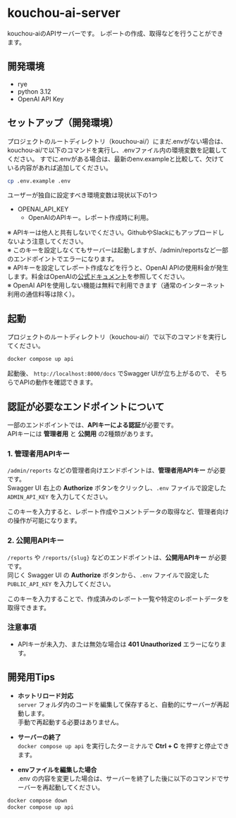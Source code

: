 # kouchou-ai-server
kouchou-aiのAPIサーバーです。
レポートの作成、取得などを行うことができます。

## 開発環境

* rye
* python 3.12
* OpenAI API Key


## セットアップ（開発環境）
プロジェクトのルートディレクトリ（kouchou-ai/）にまだ.envがない場合は、kouchou-ai/で以下のコマンドを実行し、.envファイル内の環境変数を記載してください。
すでに.envがある場合は、最新のenv.exampleと比較して、欠けている内容があれば追加してください。
```bash
cp .env.example .env
```
ユーザーが独自に設定すべき環境変数は現状以下の1つ
* OPENAI_API_KEY
  * OpenAIのAPIキー。レポート作成時に利用。

※ APIキーは他人と共有しないでください。GithubやSlackにもアップロードしないよう注意してください。  
※ このキーを設定しなくてもサーバーは起動しますが、/admin/reportsなど一部のエンドポイントでエラーになります。  
※ APIキーを設定してレポート作成などを行うと、OpenAI APIの使用料金が発生します。料金はOpenAIの[公式ドキュメント](https://openai.com/ja-JP/api/pricing/)を参照してください。  
※ OpenAI APIを使用しない機能は無料で利用できます（通常のインターネット利用の通信料等は除く）。

## 起動
プロジェクトのルートディレクトリ（kouchou-ai/）で以下のコマンドを実行してください。
```bash
docker compose up api
```

起動後、 `http://localhost:8000/docs` でSwagger UIが立ち上がるので、
そちらでAPIの動作を確認できます。

## 認証が必要なエンドポイントについて

一部のエンドポイントでは、**APIキーによる認証**が必要です。  
APIキーには **管理者用** と **公開用** の2種類があります。

### 1. 管理者用APIキー
`/admin/reports` などの管理者向けエンドポイントは、**管理者用APIキー** が必要です。  
Swagger UI 右上の **Authorize** ボタンをクリックし、`.env` ファイルで設定した `ADMIN_API_KEY` を入力してください。

このキーを入力すると、レポート作成やコメントデータの取得など、管理者向けの操作が可能になります。

### 2. 公開用APIキー
`/reports` や `/reports/{slug}` などのエンドポイントは、**公開用APIキー** が必要です。  
同じく Swagger UI の **Authorize** ボタンから、`.env` ファイルで設定した `PUBLIC_API_KEY` を入力してください。

このキーを入力することで、作成済みのレポート一覧や特定のレポートデータを取得できます。

### 注意事項
- APIキーが未入力、または無効な場合は **401 Unauthorized** エラーになります。

## 開発用Tips
- **ホットリロード対応**  
  `server` フォルダ内のコードを編集して保存すると、自動的にサーバーが再起動します。  
  手動で再起動する必要はありません。

- **サーバーの終了**  
  `docker compose up api` を実行したターミナルで **Ctrl + C** を押すと停止できます。

- **envファイルを編集した場合**  
  .env の内容を変更した場合は、サーバーを終了した後に以下のコマンドでサーバーを再起動してください。
```bash
docker compose down
docker compose up api
```